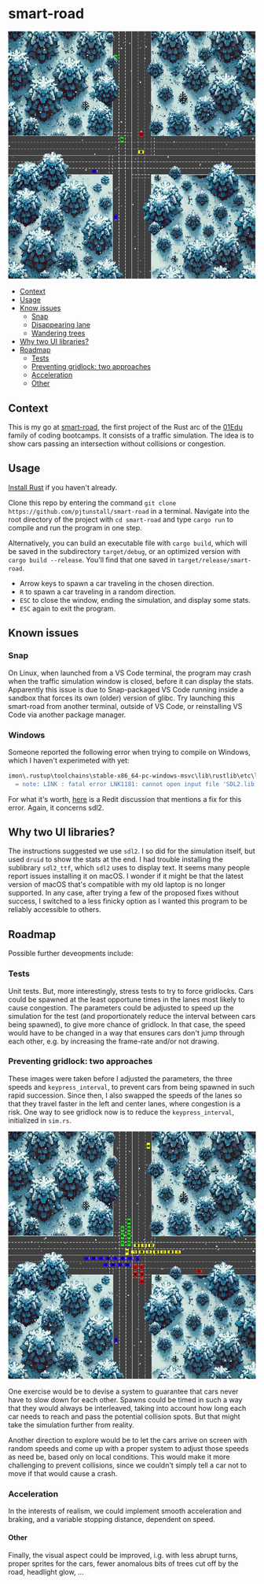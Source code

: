 # smart-road

![traffic](images/traffic.jpg)

- [Context](#context)
- [Usage](#Usage)
- [Know issues](#known-issues)
  - [Snap](#snap)
  - [Disappearing lane](#disappearing-lanes)
  - [Wandering trees](#wandering-trees)
- [Why two UI libraries?](#Why-two-UI-libraries?)
- [Roadmap](#Roadmap)
  - [Tests](#Tests)
  - [Preventing gridlock: two approaches](#Preventing-gridlock-two-approaches)
  - [Acceleration](#Acceleration)
  - [Other](#Other)

## Context

This is my go at [smart-road](https://github.com/01-edu/public/tree/master/subjects/smart-road), the first project of the Rust arc of the [01Edu](https://01-edu.org/) family of coding bootcamps. It consists of a traffic simulation. The idea is to show cars passing an intersection without collisions or congestion.

## Usage

[Install Rust](https://www.rust-lang.org/learn/get-started) if you haven't already.

Clone this repo by entering the command `git clone https://github.com/pjtunstall/smart-road` in a terminal. Navigate into the root directory of the project with `cd smart-road` and type `cargo run` to compile and run the program in one step.

Alternatively, you can build an executable file with `cargo build`, which will be saved in the subdirectory `target/debug`, or an optimized version with `cargo build --release`. You'll find that one saved in `target/release/smart-road`.

- Arrow keys to spawn a car traveling in the chosen direction.
- `R` to spawn a car traveling in a random direction.
- `ESC` to close the window, ending the simulation, and display some stats.
- `ESC` again to exit the program.

## Known issues

### Snap

On Linux, when launched from a VS Code terminal, the program may crash when the traffic simulation window is closed, before it can display the stats. Apparently this issue is due to Snap-packaged VS Code running inside a sandbox that forces its own (older) version of glibc. Try launching this smart-road from another terminal, outside of VS Code, or reinstalling VS Code via another package manager.

### Windows

Someone reported the following error when trying to compile on Windows, which I haven't experimeted with yet:

```sh
imon\.rustup\toolchains\stable-x86_64-pc-windows-msvc\lib\rustlib\etc\libstd.natvis"
  = note: LINK : fatal error LNK1181: cannot open input file 'SDL2.lib'
```

For what it's worth, [here](https://www.reddit.com/r/rust/comments/1i48mui/link_fatal_error_lnk1181_cannot_open_input_file/?rdt=43179) is a Redit discussion that mentions a fix for this error. Again, it concerns sdl2.

## Why two UI libraries?

The instructions suggested we use `sdl2`. I so did for the simulation itself, but used `druid` to show the stats at the end. I had trouble installing the sublibrary `sdl2_ttf`, which `sdl2` uses to display text. It seems many people report issues installing it on macOS. I wonder if it might be that the latest version of macOS that's compatible with my old laptop is no longer supported. In any case, after trying a few of the proposed fixes without success, I switched to a less finicky option as I wanted this program to be reliably accessible to others.

## Roadmap

Possible further deveopments include:

### Tests

Unit tests. But, more interestingly, stress tests to try to force gridlocks. Cars could be spawned at the least opportune times in the lanes most likely to cause congestion. The parameters could be adjusted to speed up the simulation for the test (and proportionately reduce the interval between cars being spawned), to give more chance of gridlock. In that case, the speed would have to be changed in a way that ensures cars don't jump through each other, e.g. by increasing the frame-rate and/or not drawing.

### Preventing gridlock: two approaches

These images were taken before I adjusted the parameters, the three speeds and `keypress_interval`, to prevent cars from being spawned in such rapid succession. Since then, I also swapped the speeds of the lanes so that they travel faster in the left and center lanes, where congestion is a risk. One way to see gridlock now is to reduce the `keypress_interval`, initialized in `sim.rs`.

![gridlock](images/gridlock.jpg)

One exercise would be to devise a system to guarantee that cars never have to slow down for each other. Spawns could be timed in such a way that they would always be interleaved, taking into account how long each car needs to reach and pass the potential collision spots. But that might take the simulation further from reality.

Another direction to explore would be to let the cars arrive on screen with random speeds and come up with a proper system to adjust those speeds as need be, based only on local conditions. This would make it more challenging to prevent collisions, since we couldn't simply tell a car not to move if that would cause a crash.

### Acceleration

In the interests of realism, we could implement smooth acceleration and braking, and a variable stopping distance, dependent on speed.

#### Other

Finally, the visual aspect could be improved, i.g. with less abrupt turns, proper sprites for the cars, fewer anomalous bits of trees cut off by the road, headlight glow, ...

